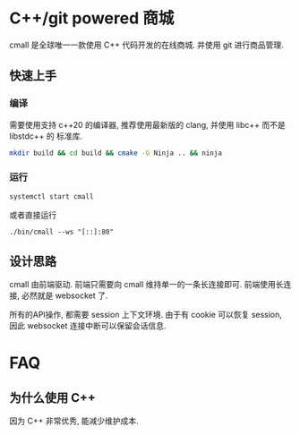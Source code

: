 
# C++/git powered 商城

cmall 是全球唯一一款使用 C++ 代码开发的在线商城. 并使用 git 进行商品管理.

## 快速上手
### 编译 

需要使用支持 c++20 的编译器, 推荐使用最新版的 clang, 并使用 libc++ 而不是 libstdc++ 的 标准库.

```bash
mkdir build && cd build && cmake -G Ninja .. && ninja 
```

### 运行 

```bash
systemctl start cmall
```

或者直接运行

```
./bin/cmall --ws "[::]:80"
```

## 设计思路

cmall 由前端驱动. 前端只需要向 cmall 维持单一的一条长连接即可. 前端使用长连接, 必然就是 websocket 了.

所有的API操作, 都需要 session 上下文环境. 由于有 cookie 可以恢复 session, 因此 websocket 连接中断可以保留会话信息.

# FAQ

## 为什么使用 C++

因为 C++ 非常优秀, 能减少维护成本.

